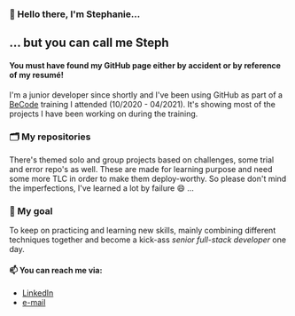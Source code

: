### 👋 Hello there, I'm Stephanie...
## ... but you can call me Steph

#### You must have found my GitHub page either by accident or by reference of my resumé!

I'm a junior developer since shortly and I've been using GitHub as part of a [BeCode](https://becode.org/) training I attended (10/2020 - 04/2021).
It's showing most of the projects I have been working on during the training.

### 🗂️ My repositories

There's themed solo and group projects based on challenges, some trial and error repo's as well. 
These are made for learning purpose and need some more TLC in order to make them deploy-worthy. 
So please don't mind the imperfections, I've learned a lot by failure 😄 ...

### 🌱 My goal 

To keep on practicing and learning new skills, mainly combining different techniques together and become a kick-ass *senior full-stack developer* one day.

#### 📫 You can reach me via:
+ [LinkedIn](https://www.linkedin.com/in/stephanie-van-bockhaven)
+ [e-mail](stephanie.vanbockhaven@hotmail.com)

<!--
**Steeeeeph/Steeeeeph** is a ✨ _special_ ✨ repository because its `README.md` (this file) appears on your GitHub profile.

Here are some ideas to get you started:

- 🔭 I’m currently working on ...
- 🌱 I’m currently learning ...
- 👯 I’m looking to collaborate on ...
- 🤔 I’m looking for help with ...
- 💬 Ask me about ...
- 📫 How to reach me: ...
- 😄 Pronouns: ...
- ⚡ Fun fact: ...
-->
